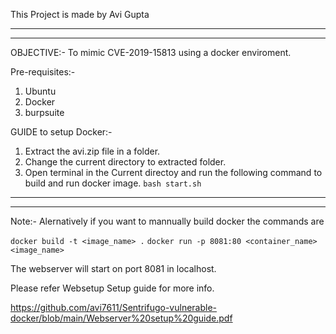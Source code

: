 This Project is made by Avi Gupta 

-----------------------------------------------------------------------------
-----------------------------------------------------------------------------

OBJECTIVE:- To mimic CVE-2019-15813 using a docker enviroment.

Pre-requisites:-
1. Ubuntu 
2. Docker 
3. burpsuite


GUIDE to setup Docker:-

1. Extract the avi.zip file in a folder.
2. Change the current directory to extracted folder.
3. Open terminal in the Current directoy and run the following command to build and run docker image.
	`bash start.sh`


-----------------------------------------------------------------------------
-----------------------------------------------------------------------------
Note:- Alernatively if you want to mannually build docker the commands are 

`docker build -t <image_name> .`
`docker run -p 8081:80 <container_name> <image_name>`

The webserver will start on port 8081 in localhost.

Please refer Websetup Setup guide for more info.

https://github.com/avi7611/Sentrifugo-vulnerable-docker/blob/main/Webserver%20setup%20guide.pdf


